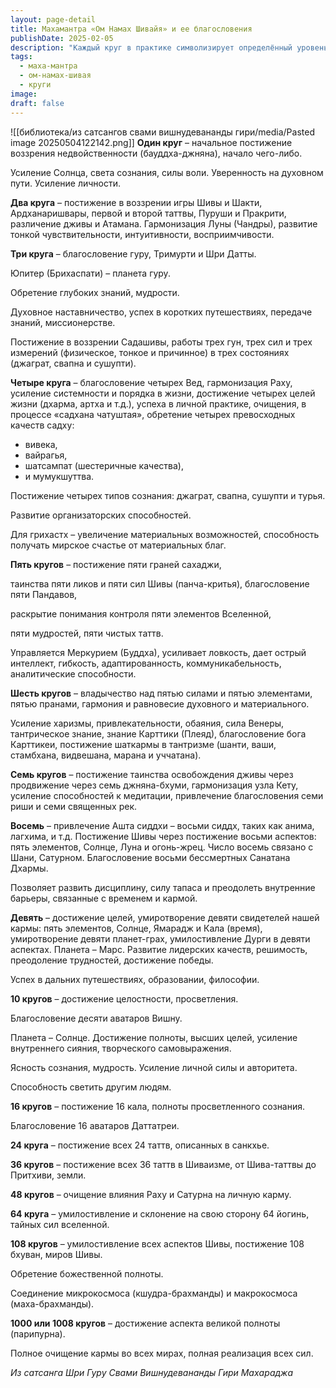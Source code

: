 ```yaml
---
layout: page-detail
title: Махамантра «Ом Намах Шивайя» и ее благословения
publishDate: 2025-02-05
description: "Каждый круг в практике символизирует определённый уровень духовного постижения: от начального воззрения недвойственности до обретения божественной полноты и очищения кармы во всех мирах. С увеличением числа кругов усиливаются качества, мудрость, сиддхи и связь с божественными аспектами, раскрывается глубинная структура Вселенной и сознания."
tags:
  - маха-мантра
  - ом-намах-шивая
  - круги
image: 
draft: false
---
```

![[библиотека/из сатсангов свами вишнудевананды гири/media/Pasted image 20250504122142.png]]
**Один круг** – начальное постижение воззрения недвойственности (бауддха-джняна), начало чего-либо.

 Усиление Солнца, света сознания, силы воли. Уверенность на духовном пути. Усиление личности. 

  
**Два круга** – постижение в воззрении игры Шивы и Шакти, Ардханаришвары, первой и второй таттвы, Пуруши и Пракрити, различение дживы и Атамана. Гармонизация Луны (Чандры), развитие тонкой чувствительности, интуитивности, восприимчивости.

  
**Три круга** – благословение гуру, Тримурти и Шри Датты.

 Юпитер (Брихаспати) – планета гуру.

 Обретение глубоких знаний, мудрости.

 Духовное наставничество, успех в коротких путешествиях, передаче знаний, миссионерстве.

 Постижение в воззрении Садашивы, работы трех гун, трех сил и трех измерений (физическое, тонкое и причинное) в трех состояниях (джаграт, свапна и сушупти).

  
**Четыре круга** – благословение четырех Вед, гармонизация Раху, усиление системности и порядка в жизни, достижение четырех целей жизни (дхарма, артха и т.д.), успеха в личной практике, очищения, в процессе «садхана чатуштая», обретение четырех превосходных качеств садху:

* вивека,
* вайрагья,
* шатсампат (шестеричные качества),
* и мумукшуттва.

 Постижение четырех типов сознания: джаграт, свапна, сушупти и турья.

 Развитие организаторских способностей.

 Для грихастх – увеличение материальных возможностей, способность получать мирское счастье от материальных благ.

  
**Пять кругов** – постижение пяти граней сахаджи, 

 таинства пяти ликов и пяти сил Шивы (панча-критья), благословение пяти Пандавов,

 раскрытие понимания контроля пяти элементов Вселенной, 

 пяти мудростей, пяти чистых таттв.

 Управляется Меркурием (Буддха), усиливает ловкость, дает острый интеллект, гибкость, адаптированность, коммуникабельность, аналитические способности.

  
**Шесть кругов** – владычество над пятью силами и пятью элементами, пятью пранами, гармония и равновесие духовного и материального.

 Усиление харизмы, привлекательности, обаяния, сила Венеры, тантрическое знание, знание Карттики (Плеяд), благословение бога Карттикеи, постижение шаткармы в тантризме (шанти, ваши, стамбхана, видвешана, марана и уччатана).

  
**Семь кругов** – постижение таинства освобождения дживы через продвижение через семь джняна-бхуми, гармонизация узла Кету, усиление способностей к медитации, привлечение благословения семи риши и семи священных рек.

  
**Восемь** – привлечение Ашта сиддхи – восьми сиддх, таких как анима, лагхима, и т.д. Постижение Шивы через постижение восьми аспектов: пять элементов, Солнце, Луна и огонь-жрец. Число восемь связано с Шани, Сатурном. Благословение восьми бессмертных Санатана Дхармы.

 Позволяет развить дисциплину, силу тапаса и преодолеть внутренние барьеры, связанные с временем и кармой.

  
**Девять** – достижение целей, умиротворение девяти свидетелей нашей кармы: пять элементов, Солнце, Ямарадж и Кала (время), умиротворение девяти планет-грах, умилостивление Дурги в девяти аспектах. Планета – Марс. Развитие лидерских качеств, решимость, преодоление трудностей, достижение победы.

 Успех в дальних путешествиях, образовании, философии.

  
**10 кругов** – достижение целостности, просветления.

 Благословение десяти аватаров Вишну.

 Планета – Солнце. Достижение полноты, высших целей, усиление внутреннего сияния, творческого самовыражения.

 Ясность сознания, мудрость. Усиление личной силы и авторитета.

 Способность светить другим людям.

  
**16 кругов** – постижение 16 кала, полноты просветленного сознания.

 Благословение 16 аватаров Даттатреи.

  
**24 круга** – постижение всех 24 таттв, описанных в санкхье.

  
**36 кругов** – постижение всех 36 таттв в Шиваизме, от Шива-таттвы до Притхиви, земли.

  
**48 кругов** – очищение влияния Раху и Сатурна на личную карму.

  
**64 круга** – умилостивление и склонение на свою сторону 64 йогинь, тайных сил вселенной.

  
**108 кругов** – умилостивление всех аспектов Шивы, постижение 108 бхуван, миров Шивы.

 Обретение божественной полноты.

 Соединение микрокосмоса (кшудра-брахманды) и макрокосмоса (маха-брахманды).

  
**1000 или 1008 кругов** – достижение аспекта великой полноты (парипурна).

 Полное очищение кармы во всех мирах, полная реализация всех сил.

*Из сатсанга Шри Гуру Свами Вишнудевананды Гири Махараджа*
